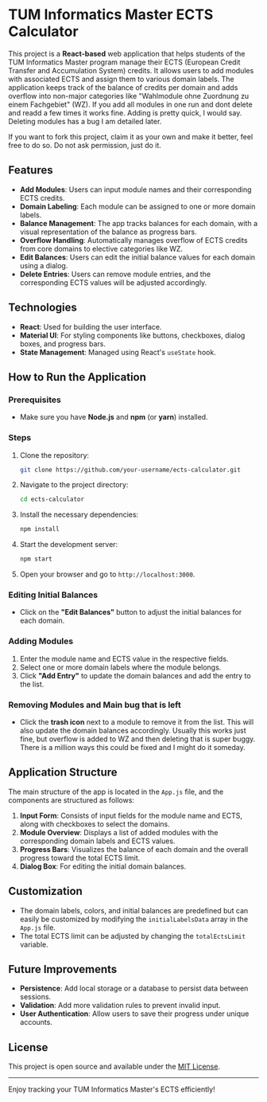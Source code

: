 # TUM Informatics Master ECTS Calculator

This project is a **React-based** web application that helps students of the TUM Informatics Master program manage their ECTS (European Credit Transfer and Accumulation System) credits. It allows users to add modules with associated ECTS and assign them to various domain labels. The application keeps track of the balance of credits per domain and adds overflow into non-major categories like "Wahlmodule ohne Zuordnung zu einem Fachgebiet" (WZ).
If you add all modules in one run and dont delete and readd a few times it works fine. Adding is pretty quick, I would say. 
Deleting modules has a bug I am detailed later. 

If you want to fork this project, claim it as your own and make it better, feel free to do so. Do not ask permission, just do it.

## Features

- **Add Modules**: Users can input module names and their corresponding ECTS credits.
- **Domain Labeling**: Each module can be assigned to one or more domain labels.
- **Balance Management**: The app tracks balances for each domain, with a visual representation of the balance as progress bars.
- **Overflow Handling**: Automatically manages overflow of ECTS credits from core domains to elective categories like WZ.
- **Edit Balances**: Users can edit the initial balance values for each domain using a dialog.
- **Delete Entries**: Users can remove module entries, and the corresponding ECTS values will be adjusted accordingly.

## Technologies

- **React**: Used for building the user interface.
- **Material UI**: For styling components like buttons, checkboxes, dialog boxes, and progress bars.
- **State Management**: Managed using React's `useState` hook.

## How to Run the Application

### Prerequisites

- Make sure you have **Node.js** and **npm** (or **yarn**) installed.

### Steps

1. Clone the repository:
    ```bash
    git clone https://github.com/your-username/ects-calculator.git
    ```

2. Navigate to the project directory:
    ```bash
    cd ects-calculator
    ```

3. Install the necessary dependencies:
    ```bash
    npm install
    ```

4. Start the development server:
    ```bash
    npm start
    ```

5. Open your browser and go to `http://localhost:3000`.

### Editing Initial Balances

- Click on the **"Edit Balances"** button to adjust the initial balances for each domain.

### Adding Modules

1. Enter the module name and ECTS value in the respective fields.
2. Select one or more domain labels where the module belongs.
3. Click **"Add Entry"** to update the domain balances and add the entry to the list.

### Removing Modules and Main bug that is left

- Click the **trash icon** next to a module to remove it from the list. This will also update the domain balances accordingly. Usually this works just fine, but overflow is added to WZ and then deleting that is super buggy. There is a million ways this could be fixed and I might do it someday.

## Application Structure

The main structure of the app is located in the `App.js` file, and the components are structured as follows:

1. **Input Form**: Consists of input fields for the module name and ECTS, along with checkboxes to select the domains.
2. **Module Overview**: Displays a list of added modules with the corresponding domain labels and ECTS values.
3. **Progress Bars**: Visualizes the balance of each domain and the overall progress toward the total ECTS limit.
4. **Dialog Box**: For editing the initial domain balances.

## Customization

- The domain labels, colors, and initial balances are predefined but can easily be customized by modifying the `initialLabelsData` array in the `App.js` file.
- The total ECTS limit can be adjusted by changing the `totalEctsLimit` variable.

## Future Improvements

- **Persistence**: Add local storage or a database to persist data between sessions.
- **Validation**: Add more validation rules to prevent invalid input.
- **User Authentication**: Allow users to save their progress under unique accounts.

## License

This project is open source and available under the [MIT License](LICENSE).

---

Enjoy tracking your TUM Informatics Master's ECTS efficiently!